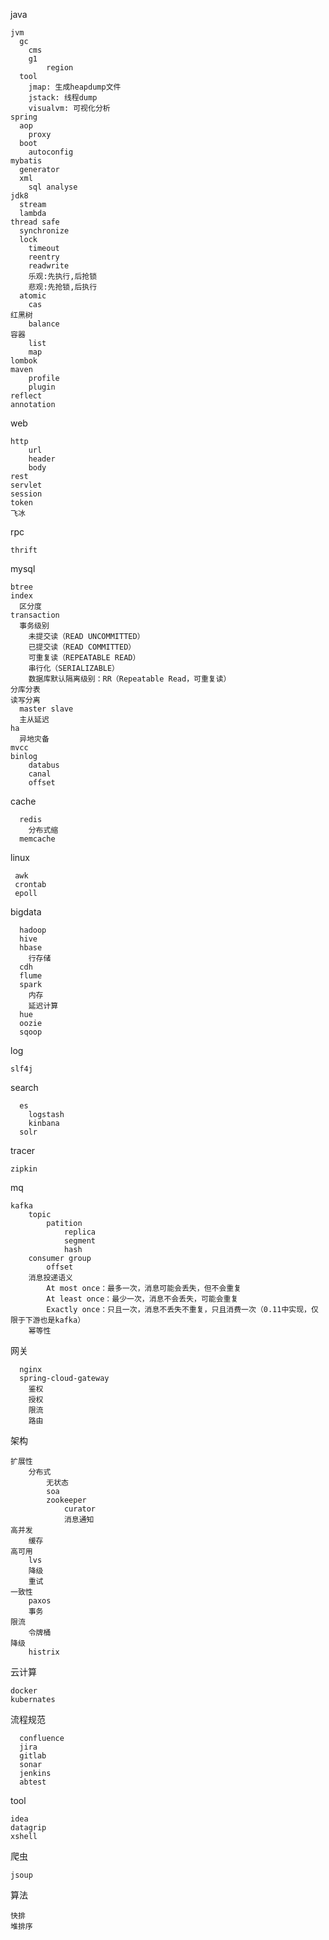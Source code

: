 java

    jvm
      gc
        cms
        g1
            region
      tool
        jmap: 生成heapdump文件
        jstack: 线程dump
        visualvm: 可视化分析
    spring
      aop
        proxy
      boot
        autoconfig
    mybatis
      generator
      xml
        sql analyse
    jdk8
      stream
      lambda
    thread safe
      synchronize
      lock
        timeout
        reentry
        readwrite
        乐观:先执行,后抢锁
        悲观:先抢锁,后执行
      atomic
        cas
    红黑树
        balance
    容器
        list
        map
    lombok
    maven
        profile
        plugin
    reflect
    annotation
    
web
    
    http
        url
        header
        body
    rest
    servlet
    session
    token
    飞冰
    
rpc
    
    thrift

mysql

    btree
    index
      区分度
    transaction
      事务级别
        未提交读（READ UNCOMMITTED）
        已提交读（READ COMMITTED）
        可重复读（REPEATABLE READ）
        串行化（SERIALIZABLE）
        数据库默认隔离级别：RR（Repeatable Read，可重复读）
    分库分表
    读写分离
      master slave
      主从延迟
    ha
      异地灾备
    mvcc
    binlog
        databus
        canal
        offset
  
cache

      redis
        分布式缩
      memcache

linux

     awk
     crontab
     epoll

bigdata

      hadoop
      hive
      hbase
        行存储
      cdh
      flume
      spark
        内存
        延迟计算
      hue
      oozie
      sqoop
  
log

    slf4j
  
search

      es
        logstash
        kinbana
      solr
  
tracer

    zipkin

mq

    kafka
        topic
            patition
                replica
                segment
                hash
        consumer group
            offset
        消息投递语义
            At most once：最多一次，消息可能会丢失，但不会重复
            At least once：最少一次，消息不会丢失，可能会重复
            Exactly once：只且一次，消息不丢失不重复，只且消费一次（0.11中实现，仅限于下游也是kafka）
        幂等性

网关

      nginx
      spring-cloud-gateway
        鉴权
        授权
        限流
        路由

架构

    扩展性
        分布式
            无状态
            soa
            zookeeper
                curator
                消息通知
    高并发
        缓存
    高可用
        lvs
        降级
        重试
    一致性
        paxos
        事务
    限流
        令牌桶
    降级
        histrix
  
云计算
    
    docker
    kubernates
    
流程规范

      confluence
      jira
      gitlab
      sonar
      jenkins
      abtest
      
tool
    
    idea
    datagrip
    xshell
    
爬虫
    
    jsoup
  
算法
  
    快排
    堆排序
  
